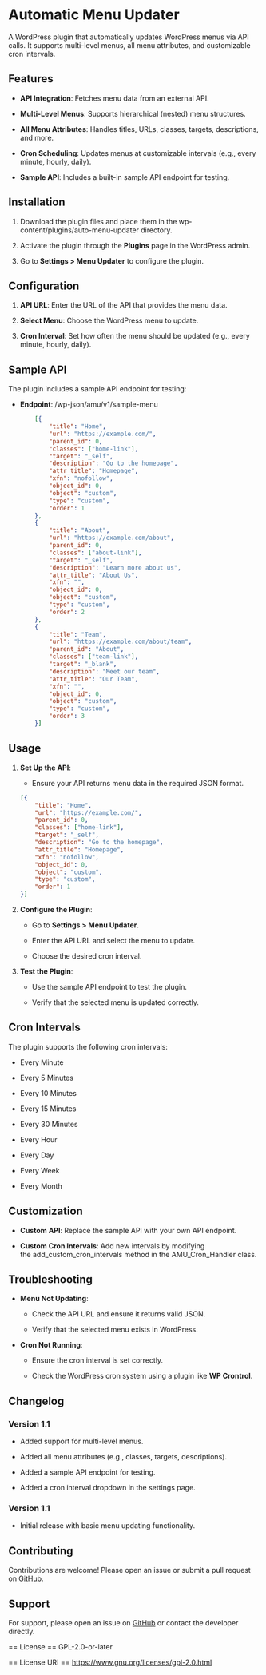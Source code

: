 **Automatic Menu Updater**
==========================

A WordPress plugin that automatically updates WordPress menus via API calls. It supports multi-level menus, all menu attributes, and customizable cron intervals.

**Features**
------------

*   **API Integration**: Fetches menu data from an external API.
    
*   **Multi-Level Menus**: Supports hierarchical (nested) menu structures.
    
*   **All Menu Attributes**: Handles titles, URLs, classes, targets, descriptions, and more.
    
*   **Cron Scheduling**: Updates menus at customizable intervals (e.g., every minute, hourly, daily).
    
*   **Sample API**: Includes a built-in sample API endpoint for testing.
    

**Installation**
----------------

1.  Download the plugin files and place them in the wp-content/plugins/auto-menu-updater directory.
    
2.  Activate the plugin through the **Plugins** page in the WordPress admin.
    
3.  Go to **Settings > Menu Updater** to configure the plugin.
    

**Configuration**
-----------------

1.  **API URL**: Enter the URL of the API that provides the menu data.
    
2.  **Select Menu**: Choose the WordPress menu to update.
    
3.  **Cron Interval**: Set how often the menu should be updated (e.g., every minute, hourly, daily).
    

**Sample API**
--------------

The plugin includes a sample API endpoint for testing:

*   **Endpoint**: /wp-json/amu/v1/sample-menu
    
    ```json 
        [{
            "title": "Home",
            "url": "https://example.com/",
            "parent_id": 0,
            "classes": ["home-link"],
            "target": "_self",
            "description": "Go to the homepage",
            "attr_title": "Homepage",
            "xfn": "nofollow",
            "object_id": 0,
            "object": "custom",
            "type": "custom",
            "order": 1
        },
        {
            "title": "About",
            "url": "https://example.com/about",
            "parent_id": 0,
            "classes": ["about-link"],
            "target": "_self",
            "description": "Learn more about us",
            "attr_title": "About Us",
            "xfn": "",
            "object_id": 0,
            "object": "custom",
            "type": "custom",
            "order": 2
        },
        {
            "title": "Team",
            "url": "https://example.com/about/team",
            "parent_id": "About",
            "classes": ["team-link"],
            "target": "_blank",
            "description": "Meet our team",
            "attr_title": "Our Team",
            "xfn": "",
            "object_id": 0,
            "object": "custom",
            "type": "custom",
            "order": 3
        }]
     ```
    

**Usage**
---------

1.  **Set Up the API**:
    
    *   Ensure your API returns menu data in the required JSON format.
        
    ```json 
    [{
        "title": "Home",
        "url": "https://example.com/",
        "parent_id": 0,
        "classes": ["home-link"],
        "target": "_self",
        "description": "Go to the homepage",
        "attr_title": "Homepage",
        "xfn": "nofollow",
        "object_id": 0,
        "object": "custom",
        "type": "custom",
        "order": 1
    }]
    ```
        
2.  **Configure the Plugin**:
    
    *   Go to **Settings > Menu Updater**.
        
    *   Enter the API URL and select the menu to update.
        
    *   Choose the desired cron interval.
        
3.  **Test the Plugin**:
    
    *   Use the sample API endpoint to test the plugin.
        
    *   Verify that the selected menu is updated correctly.
        

**Cron Intervals**
------------------

The plugin supports the following cron intervals:

*   Every Minute
    
*   Every 5 Minutes
    
*   Every 10 Minutes
    
*   Every 15 Minutes
    
*   Every 30 Minutes
    
*   Every Hour
    
*   Every Day
    
*   Every Week
    
*   Every Month
    

**Customization**
-----------------

*   **Custom API**: Replace the sample API with your own API endpoint.
    
*   **Custom Cron Intervals**: Add new intervals by modifying the add\_custom\_cron\_intervals method in the AMU\_Cron\_Handler class.
    

**Troubleshooting**
-------------------

*   **Menu Not Updating**:
    
    *   Check the API URL and ensure it returns valid JSON.
        
    *   Verify that the selected menu exists in WordPress.
        
*   **Cron Not Running**:
    
    *   Ensure the cron interval is set correctly.
        
    *   Check the WordPress cron system using a plugin like **WP Crontrol**.
        

**Changelog**
-------------

### **Version 1.1**

*   Added support for multi-level menus.
    
*   Added all menu attributes (e.g., classes, targets, descriptions).
    
*   Added a sample API endpoint for testing.
    
*   Added a cron interval dropdown in the settings page.
    

### **Version 1.1**

*   Initial release with basic menu updating functionality.
    

**Contributing**
----------------

Contributions are welcome! Please open an issue or submit a pull request on [GitHub](https://github.com/vishnusomanus/auto-menu-updater).

**Support**
-----------

For support, please open an issue on [GitHub](https://github.com/vishnusomanus/auto-menu-updater) or contact the developer directly.

== License ==
GPL-2.0-or-later

== License URI ==
https://www.gnu.org/licenses/gpl-2.0.html
